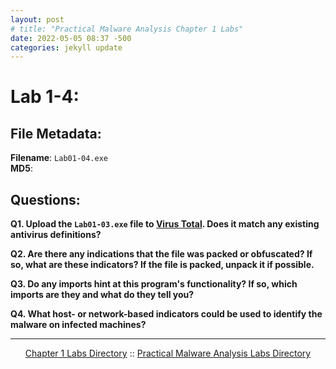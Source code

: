 ```yaml
---
layout: post
# title: "Practical Malware Analysis Chapter 1 Labs"
date: 2022-05-05 08:37 -500
categories: jekyll update
---
```


# Lab 1-4:

## File Metadata:

**Filename**: `Lab01-04.exe`   
**MD5**: ` `   
   
## Questions:

**Q1. Upload the `Lab01-03.exe` file to [Virus Total](https://virustotal.com). Does it match any existing antivirus definitions?**   

**Q2. Are there any indications that the file was packed or obfuscated? If so, what are these indicators? If the file is packed, unpack it if possible.**

**Q3. Do any imports hint at this program's functionality? If so, which imports are they and what do they tell you?**

**Q4. What host- or network-based indicators could be used to identify the malware on infected machines?**


---
<p align="center"><a href="/write_ups/pma/ch01/chapter_01_directory">Chapter 1 Labs Directory</a> :: <a href="/practical-malware-analysis/">Practical Malware Analysis Labs Directory</a></p>